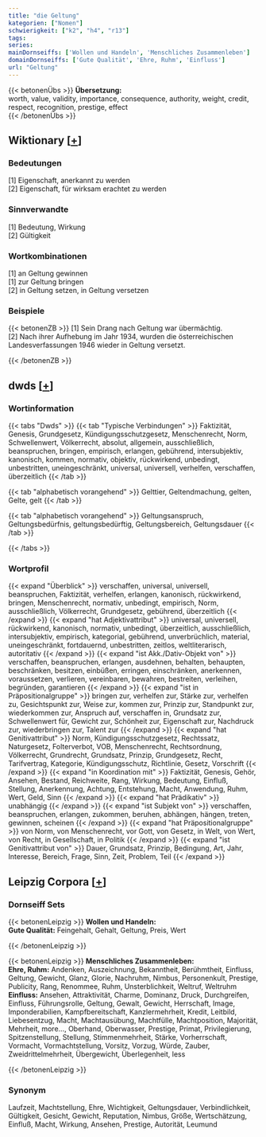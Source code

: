 ```yaml
---
title: "die Geltung"
kategorien: ["Nomen"]
schwierigkeit: ["k2", "h4", "r13"]
tags:
series:
mainDornseiffs: ['Wollen und Handeln', 'Menschliches Zusammenleben']
domainDornseiffs: ['Gute Qualität', 'Ehre, Ruhm', 'Einfluss']
url: "Geltung"
---
```


{{< betonenÜbs >}}
**Übersetzung:**  
worth, value, validity, importance, consequence, authority, weight, credit, respect, recognition, prestige, effect  
{{< /betonenÜbs >}}

## Wiktionary [[+](https://de.wiktionary.org/wiki/Geltung)]

### Bedeutungen
[1] Eigenschaft, anerkannt zu werden  
[2] Eigenschaft, für wirksam erachtet zu werden  

### Sinnverwandte
[1] Bedeutung, Wirkung  
[2] Gültigkeit  

### Wortkombinationen
[1] an Geltung gewinnen  
[1] zur Geltung bringen  
[2] in Geltung setzen, in Geltung versetzen  

### Beispiele
{{< betonenZB >}}
[1] Sein Drang nach Geltung war übermächtig.  
[2] Nach ihrer Aufhebung im Jahr 1934, wurden die österreichischen Landesverfassungen 1946 wieder in Geltung versetzt.  

{{< /betonenZB >}}


## dwds [[+](https://www.dwds.de/wb/Geltung)]

### Wortinformation
{{< tabs "Dwds" >}}
{{< tab "Typische Verbindungen" >}}
Faktizität, Genesis, Grundgesetz, Kündigungsschutzgesetz, Menschenrecht, Norm, Schwellenwert, Völkerrecht, absolut, allgemein, ausschließlich, beanspruchen, bringen, empirisch, erlangen, gebührend, intersubjektiv, kanonisch, kommen, normativ, objektiv, rückwirkend, unbedingt, unbestritten, uneingeschränkt, universal, universell, verhelfen, verschaffen, überzeitlich
{{< /tab >}}

{{< tab "alphabetisch vorangehend" >}}
Gelttier, Geltendmachung, gelten, Gelte, gelt
{{< /tab >}}

{{< tab "alphabetisch vorangehend" >}}
Geltungsanspruch, Geltungsbedürfnis, geltungsbedürftig, Geltungsbereich, Geltungsdauer
{{< /tab >}}

{{< /tabs >}}

### Wortprofil
{{< expand "Überblick" >}} verschaffen, universal, universell, beanspruchen, Faktizität, verhelfen, erlangen, kanonisch, rückwirkend, bringen, Menschenrecht, normativ, unbedingt, empirisch, Norm, ausschließlich, Völkerrecht, Grundgesetz, gebührend, überzeitlich {{< /expand >}}
{{< expand "hat Adjektivattribut" >}} universal, universell, rückwirkend, kanonisch, normativ, unbedingt, überzeitlich, ausschließlich, intersubjektiv, empirisch, kategorial, gebührend, unverbrüchlich, material, uneingeschränkt, fortdauernd, unbestritten, zeitlos, weltliterarisch, autoritativ {{< /expand >}}
{{< expand "ist Akk./Dativ-Objekt von" >}} verschaffen, beanspruchen, erlangen, ausdehnen, behalten, behaupten, beschränken, besitzen, einbüßen, erringen, einschränken, anerkennen, voraussetzen, verlieren, vereinbaren, bewahren, bestreiten, verleihen, begründen, garantieren {{< /expand >}}
{{< expand "ist in Präpositionalgruppe" >}} bringen zur, verhelfen zur, Stärke zur, verhelfen zu, Gesichtspunkt zur, Weise zur, kommen zur, Prinzip zur, Standpunkt zur, wiederkommen zur, Anspruch auf, verschaffen in, Grundsatz zur, Schwellenwert für, Gewicht zur, Schönheit zur, Eigenschaft zur, Nachdruck zur, wiederbringen zur, Talent zur {{< /expand >}}
{{< expand "hat Genitivattribut" >}} Norm, Kündigungsschutzgesetz, Rechtssatz, Naturgesetz, Folterverbot, VOB, Menschenrecht, Rechtsordnung, Völkerrecht, Grundrecht, Grundsatz, Prinzip, Grundgesetz, Recht, Tarifvertrag, Kategorie, Kündigungsschutz, Richtlinie, Gesetz, Vorschrift {{< /expand >}}
{{< expand "in Koordination mit" >}} Faktizität, Genesis, Gehör, Ansehen, Bestand, Reichweite, Rang, Wirkung, Bedeutung, Einfluß, Stellung, Anerkennung, Achtung, Entstehung, Macht, Anwendung, Ruhm, Wert, Geld, Sinn {{< /expand >}}
{{< expand "hat Prädikativ" >}} unabhängig {{< /expand >}}
{{< expand "ist Subjekt von" >}} verschaffen, beanspruchen, erlangen, zukommen, beruhen, abhängen, hängen, treten, gewinnen, scheinen {{< /expand >}}
{{< expand "hat Präpositionalgruppe" >}} von Norm, von Menschenrecht, vor Gott, von Gesetz, in Welt, von Wert, von Recht, in Gesellschaft, in Politik {{< /expand >}}
{{< expand "ist Genitivattribut von" >}} Dauer, Grundsatz, Prinzip, Bedingung, Art, Jahr, Interesse, Bereich, Frage, Sinn, Zeit, Problem, Teil {{< /expand >}}

## Leipzig Corpora [[+](https://corpora.uni-leipzig.de/en/res?word=Geltung&corpusId=deu_newscrawl-public_2018)]

### Dornseiff Sets
{{< betonenLeipzig >}}
**Wollen und Handeln:**  
**Gute Qualität:** Feingehalt, Gehalt, Geltung, Preis, Wert  

{{< /betonenLeipzig >}}


{{< betonenLeipzig >}}
**Menschliches Zusammenleben:**  
**Ehre, Ruhm:** Andenken, Auszeichnung, Bekanntheit, Berühmtheit, Einfluss, Geltung, Gewicht, Glanz, Glorie, Nachruhm, Nimbus, Personenkult, Prestige, Publicity, Rang, Renommee, Ruhm, Unsterblichkeit, Weltruf, Weltruhm  
**Einfluss:** Ansehen, Attraktivität, Charme, Dominanz, Druck, Durchgreifen, Einfluss, Führungsrolle, Geltung, Gewalt, Gewicht, Herrschaft, Image, Imponderabilien, Kampfbereitschaft, Kanzlermehrheit, Kredit, Leitbild, Liebesentzug, Macht, Machtausübung, Machtfülle, Machtposition, Majorität, Mehrheit, more..., Oberhand, Oberwasser, Prestige, Primat, Privilegierung, Spitzenstellung, Stellung, Stimmenmehrheit, Stärke, Vorherrschaft, Vormacht, Vormachtstellung, Vorsitz, Vorzug, Würde, Zauber, Zweidrittelmehrheit, Übergewicht, Überlegenheit, less  

{{< /betonenLeipzig >}}

### Synonym
Laufzeit, Machtstellung, Ehre, Wichtigkeit, Geltungsdauer, Verbindlichkeit, Gültigkeit, Gesicht, Gewicht, Reputation, Nimbus, Größe, Wertschätzung, Einfluß, Macht, Wirkung, Ansehen, Prestige, Autorität, Leumund

